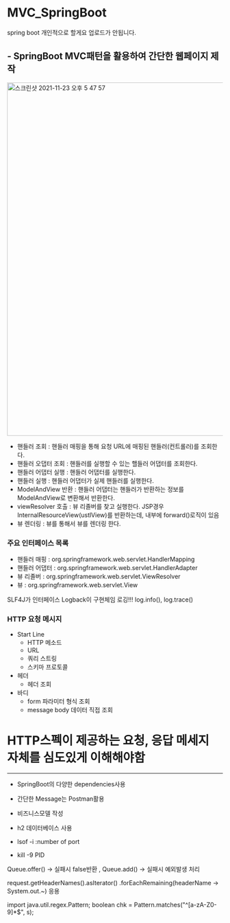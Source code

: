 # MVC_SpringBoot
spring boot 개인적으로 할게요 업로드가 안됩니다.

## - SpringBoot MVC패턴을 활용하여 간단한 웹페이지 제작


<img width="823" alt="스크린샷 2021-11-23 오후 5 47 57" src="https://user-images.githubusercontent.com/55525574/142994161-727297c3-8c58-4db8-ac36-1dfac643ec98.png">

- 핸들러 조회 : 핸들러 매핑을 통해 요청 URL에 매핑된 핸들러(컨트롤러)를 조회한다.
- 핸들러 오댑터 조회 : 핸들러를 실행할 수 있는 핼들러 어댑터를 조회한다.
- 핸들러 어댑터 실행 : 핸들러 어댑터를 실행한다.
- 핸들러 실행 : 핸들러 어댑터가 실제 핸들러를 실행한다.
- ModelAndView 반환 : 핸들러 어댑터는 핸들러가 반환하는 정보를 ModelAndView로 변환해서 반환한다.
- viewResolver 호출 : 뷰 리졸버를 찾고 실행한다. JSP경우 InternalResourceView(ustlView)를 반환하는데, 내부에 forward()로직이 있음
- 뷰 렌더링 : 뷰를 통해서 뷰를 렌더링 한다.

### 주요 인터페이스 목록
- 핸들러 매핑 : org.springframework.web.servlet.HandlerMapping
- 핸들러 어댑터 : org.springframework.web.servlet.HandlerAdapter
- 뷰 리졸버 : org.springframework.web.servlet.ViewResolver
- 뷰 : org.springframework.web.servlet.View

SLF4J가 인터페이스 Logback이 구현체임 로깅!!! log.info(), log.trace()

### HTTP 요청 메시지
* Start Line
   - HTTP 메소드
   - URL
   - 쿼리 스트링
   - 스키마 프로토콜
* 헤더
   - 헤더 조회
* 바디
   - form 파라미터 형식 조회
   - message body 데이터 직접 조회

# HTTP스펙이 제공하는 요청, 응답 메세지 자체를 심도있게 이해해야함
--------------------------------------

- SpringBoot의 다양한 dependencies사용
- 간단한 Message는 Postman활용
- 비즈니스모델 작성
- h2 데이터베이스 사용


- lsof -i :number of port
- kill -9 PID

Queue.offer() -> 실패시 false반환 , Queue.add() -> 실패시 예외발생 처리

request.getHeaderNames().asIterator()
         .forEachRemaining(headerName -> System.out.~) 응용


import java.util.regex.Pattern;
boolean chk = Pattern.matches("^[a-zA-Z0-9]*$", s);
